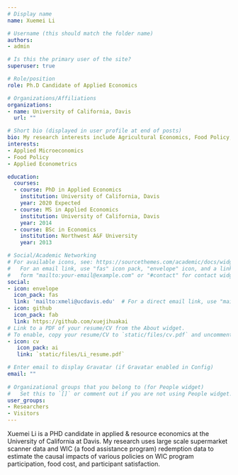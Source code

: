 ```yaml
---
# Display name
name: Xuemei Li

# Username (this should match the folder name)
authors:
- admin

# Is this the primary user of the site?
superuser: true

# Role/position
role: Ph.D Candidate of Applied Economics

# Organizations/Affiliations
organizations:
- name: University of California, Davis
  url: ""

# Short bio (displayed in user profile at end of posts)
bio: My research interests include Agricultural Economics, Food Policy, and Applied Econometrics
interests:
- Applied Microeconomics
- Food Policy
- Applied Econometrics

education:
  courses:
  - course: PhD in Applied Economics
    institution: University of California, Davis
    year: 2020 Expected
  - course: MS in Applied Economics
    institution: University of California, Davis
    year: 2014
  - course: BSc in Economics
    institution: Northwest A&F University
    year: 2013

# Social/Academic Networking
# For available icons, see: https://sourcethemes.com/academic/docs/widgets/#icons
#   For an email link, use "fas" icon pack, "envelope" icon, and a link in the
#   form "mailto:your-email@example.com" or "#contact" for contact widget.
social:
- icon: envelope
  icon_pack: fas
  link: 'mailto:xmeli@ucdavis.edu'  # For a direct email link, use "mailto:test@example.org".
- icon: github
  icon_pack: fab
  link: https://github.com/xuejihuakai
# Link to a PDF of your resume/CV from the About widget.
# To enable, copy your resume/CV to `static/files/cv.pdf` and uncomment the lines below.  
- icon: cv
   icon_pack: ai
   link: `static/files/Li_resume.pdf`

# Enter email to display Gravatar (if Gravatar enabled in Config)
email: ""
  
# Organizational groups that you belong to (for People widget)
#   Set this to `[]` or comment out if you are not using People widget.  
user_groups:
- Researchers
- Visitors
---
```


Xuemei Li is a PHD candidate in applied & resource economics at the University of California at Davis. My research uses large scale supermarket scanner data and WIC (a food assistance program) redemption data to estimate the causal impacts of various policies on WIC program participation, food cost, and participant satisfaction.
